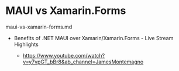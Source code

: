 # MAUI vs Xamarin.Forms

maui-vs-xamarin-forms.md


*   Benefits of .NET MAUI over Xamarin/Xamarin.Forms - Live Stream Highlights

    *   https://www.youtube.com/watch?v=y7vpGT_bBr8&ab_channel=JamesMontemagno

    